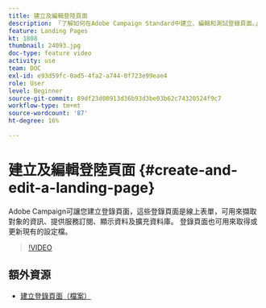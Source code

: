 ```yaml
---
title: 建立及編輯登陸頁面
description: 「了解如何在Adobe Campaign Standard中建立、編輯和測試登錄頁面。」
feature: Landing Pages
kt: 1808
thumbnail: 24093.jpg
doc-type: feature video
activity: use
team: DOC
exl-id: e93d59fc-0ad5-4fa2-a744-0f723e99eae4
role: User
level: Beginner
source-git-commit: 89df23d00913d36b93d3be03b62c74320524f9c7
workflow-type: tm+mt
source-wordcount: '87'
ht-degree: 16%

---
```


# 建立及編輯登陸頁面 {#create-and-edit-a-landing-page}

Adobe Campaign可讓您建立登錄頁面，這些登錄頁面是線上表單，可用來擷取對象的資訊、提供服務訂閱、顯示資料及擴充資料庫。 登錄頁面也可用來取得或更新現有的設定檔。

>[!VIDEO](https://video.tv.adobe.com/v/24093?quality=12&learn=on)

## 額外資源

* [建立登錄頁面（檔案）](https://docs.campaign.adobe.com/doc/standard/getting_started/en/ACS_CreateLandingPage.html)
